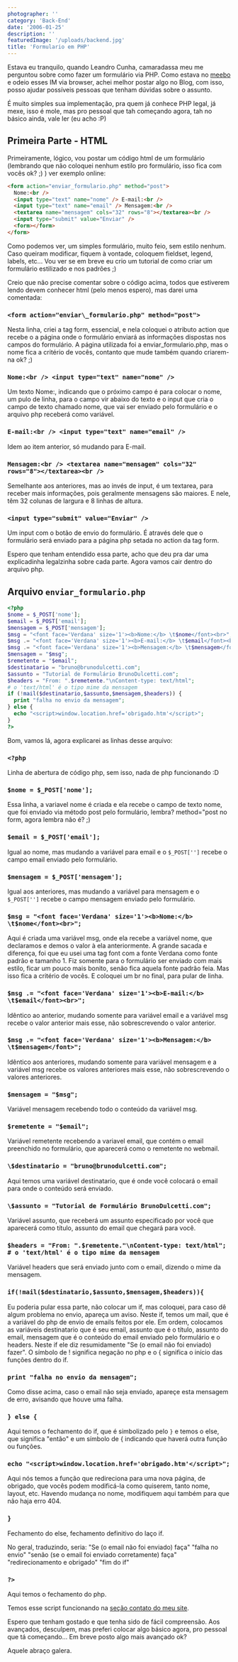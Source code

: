 ```yaml
---
photographer: ''
category: 'Back-End'
date: '2006-01-25'
description: ''
featuredImage: '/uploads/backend.jpg'
title: 'Formulario em PHP'
---
```


Estava eu tranquilo, quando Leandro Cunha, camaradassa meu me perguntou sobre como fazer um formulário via PHP. Como estava no [meebo](http://www.meebo.com) e odeio esses IM via browser, achei melhor postar algo no Blog, com isso, posso ajudar possíveis pessoas que tenham dúvidas sobre o assunto.

É muito simples sua implementação, pra quem já conhece PHP legal, já mexe, isso é mole, mas pro pessoal que tah começando agora, tah no básico ainda, vale ler (eu acho :P)

## Primeira Parte - HTML

Primeiramente, lógico, vou postar um código html de um formulário (lembrando que não coloquei nenhum estilo pro formulário, isso fica com vocês ok? ;) ) ver exemplo online:

```html
<form action="enviar_formulario.php" method="post">
  Nome:<br />
  <input type="text" name="nome" /> E-mail:<br />
  <input type="text" name="email" /> Mensagem:<br />
  <textarea name="mensagem" cols="32" rows="8"></textarea><br />
  <input type="submit" value="Enviar" />
  <form></form>
</form>
```

Como podemos ver, um simples formulário, muito feio, sem estilo nenhum. Caso queiram modificar, fiquem à vontade, coloquem fieldset, legend, labels, etc... Vou ver se em breve eu crio um tutorial de como criar um formulário estilizado e nos padrões ;)

Creio que não precise comentar sobre o código acima, todos que estiverem lendo devem conhecer html (pelo menos espero), mas darei uma comentada:

### `<form action="enviar\_formulario.php" method="post">`

Nesta linha, criei a tag form, essencial, e nela coloquei o atributo action que recebe o a página onde o formulário enviará as informações dispostas nos campos do formulário. A página utilizada foi a enviar_formulario.php, mas o nome fica a critério de vocês, contanto que mude também quando criarem-na ok? ;)

### `Nome:<br /> <input type="text" name="nome" />`

Um texto Nome:, indicando que o próximo campo é para colocar o nome, um pulo de linha, para o campo vir abaixo do texto e o input que cria o campo de texto chamado nome, que vai ser enviado pelo formulário e o arquivo php receberá como variável.

### `E-mail:<br /> <input type="text" name="email" />`

Idem ao item anterior, só mudando para E-mail.

### `Mensagem:<br /> <textarea name="mensagem" cols="32" rows="8"></textarea><br />`

Semelhante aos anteriores, mas ao invés de input, é um textarea, para receber mais informações, pois geralmente mensagens são maiores. E nele, têm 32 colunas de largura e 8 linhas de altura.

### `<input type="submit" value="Enviar" />`

Um input com o botão de envio do formulário. É através dele que o formulário será enviado para a página php setada no action da tag form.

Espero que tenham entendido essa parte, acho que deu pra dar uma explicadinha legalzinha sobre cada parte. Agora vamos cair dentro do arquivo php.

## Arquivo `enviar_formulario.php`

```php
<?php
$nome = $_POST['nome'];
$email = $_POST['email'];
$mensagem = $_POST['mensagem'];
$msg = "<font face='Verdana' size='1'><b>Nome:</b> \t$nome</font><br>";
$msg .= "<font face='Verdana' size='1'><b>E-mail:</b> \t$email</font><br>";
$msg .= "<font face='Verdana' size='1'><b>Mensagem:</b> \t$mensagem</font>";
$mensagem = "$msg";
$remetente = "$email";
$destinatario = "bruno@brunodulcetti.com";
$assunto = "Tutorial de Formulário BrunoDulcetti.com";
$headers = "From: ".$remetente."\nContent-type: text/html";
# o 'text/html' é o tipo mime da mensagem
if (!mail($destinatario,$assunto,$mensagem,$headers)) {
  print "falha no envio da mensagem";
} else {
  echo "<script>window.location.href='obrigado.htm'</script>";
}
?>
```

Bom, vamos lá, agora explicarei as linhas desse arquivo:

### `<?php`

Linha de abertura de código php, sem isso, nada de php funcionando :D

### `$nome = $_POST['nome'];`

Essa linha, a variavel nome é criada e ela recebe o campo de texto nome, que foi enviado via método post pelo formulário, lembra? method="post no form, agora lembra não é? ;)

### `$email = $_POST['email'];`

Igual ao nome, mas mudando a variável para email e o `$_POST['']` recebe o campo email enviado pelo formulário.

### `$mensagem = $_POST['mensagem'];`

Igual aos anteriores, mas mudando a variável para mensagem e o `$_POST['']` recebe o campo mensagem enviado pelo formulário.

### `$msg = "<font face='Verdana' size='1'><b>Nome:</b> \t$nome</font><br>";`

Aqui é criada uma variável msg, onde ela recebe a variável nome, que declaramos e demos o valor à ela anteriormente. A grande sacada e diferença, foi que eu usei uma tag font com a fonte Verdana como fonte padrão e tamanho 1. Fiz somente para o formulário ser enviado com mais estilo, ficar um pouco mais bonito, senão fica aquela fonte padrão feia. Mas isso fica a critério de vocês. E coloquei um br no final, para pular de linha.

### `$msg .= "<font face='Verdana' size='1'><b>E-mail:</b> \t$email</font><br>";`

Idêntico ao anterior, mudando somente para variável email e a variável msg recebe o valor anterior mais esse, não sobrescrevendo o valor anterior.

### `$msg .= "<font face='Verdana' size='1'><b>Mensagem:</b> \t$mensagem</font>";`

Idêntico aos anteriores, mudando somente para variável mensagem e a variável msg recebe os valores anteriores mais esse, não sobrescrevendo o valores anteriores.

### `$mensagem = "$msg";`

Variável mensagem recebendo todo o conteúdo da variável msg.

### `$remetente = "$email";`

Variável remetente recebendo a variavel email, que contém o email preenchido no formulário, que aparecerá como o remetente no webmail.

### `\$destinatario = "bruno@brunodulcetti.com";`

Aqui temos uma variável destinatario, que é onde você colocará o email para onde o conteúdo será enviado.

### `\$assunto = "Tutorial de Formulário BrunoDulcetti.com";`

Variável assunto, que receberá um assunto especificado por você que aparecerá como título, assunto do email que chegará para você.

### `$headers = "From: ".$remetente."\nContent-type: text/html"; # o 'text/html' é o tipo mime da mensagem`

Variável headers que será enviado junto com o email, dizendo o mime da mensagem.

### `if(!mail($destinatario,$assunto,$mensagem,$headers)){`

Eu poderia pular essa parte, não colocar um if, mas coloquei, para caso dê algum problema no envio, apareça um aviso. Neste if, temos um mail, que é a variável do php de envio de emails feitos por ele. Em ordem, colocamos as variáveis destinatario que é seu email, assunto que é o título, assunto do email, mensagem que é o conteúdo do email enviado pelo formulário e o headers. Neste if ele diz resumidamente "Se (o email não foi enviado) fazer". O símbolo de ! significa negação no php e o { significa o início das funções dentro do if.

### `print "falha no envio da mensagem";`

Como disse acima, caso o email não seja enviado, apareçe esta mensagem de erro, avisando que houve uma falha.

### `} else {`

Aqui temos o fechamento do if, que é simbolizado pelo `}` e temos o else, que significa "então" e um símbolo de { indicando que haverá outra função ou funções.

### `echo "<script>window.location.href='obrigado.htm'</script>";`

Aqui nós temos a função que redireciona para uma nova página, de obrigado, que vocês podem modificá-la como quiserem, tanto nome, layout, etc. Havendo mudança no nome, modifiquem aqui também para que não haja erro 404.

### `}`

Fechamento do else, fechamento definitivo do laço if.

No geral, traduzindo, seria: "Se (o email não foi enviado) faça" "falha no envio" "senão (se o email foi enviado corretamente) faça" "redirecionamento e obrigado" "fim do if"

### `?>`

Aqui temos o fechamento do php.

Temos esse script funcionando na [seção contato do meu site](/contato).

Espero que tenham gostado e que tenha sido de fácil compreensão. Aos avançados, desculpem, mas preferi colocar algo básico agora, pro pessoal que tá começando... Em breve posto algo mais avançado ok?

Aquele abraço galera.
